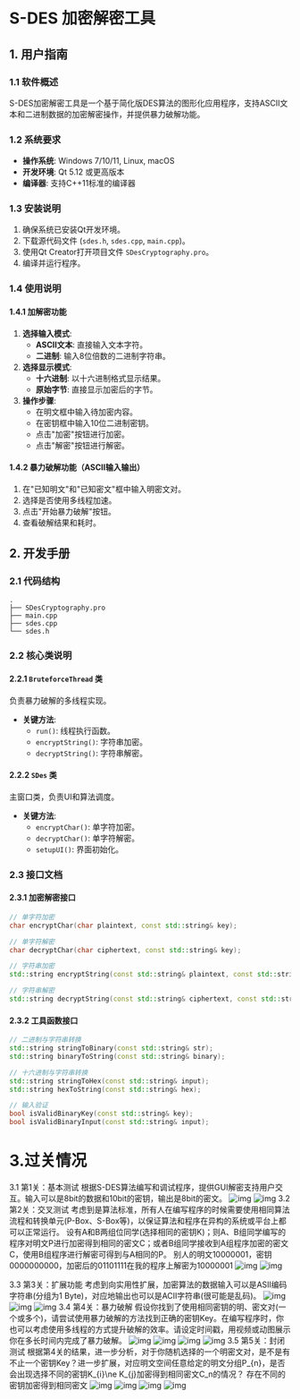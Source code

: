 # S-DES 加密解密工具

## 1. 用户指南

### 1.1 软件概述
S-DES加密解密工具是一个基于简化版DES算法的图形化应用程序，支持ASCII文本和二进制数据的加密解密操作，并提供暴力破解功能。

### 1.2 系统要求
- **操作系统**: Windows 7/10/11, Linux, macOS
- **开发环境**: Qt 5.12 或更高版本
- **编译器**: 支持C++11标准的编译器

### 1.3 安装说明
1. 确保系统已安装Qt开发环境。
2. 下载源代码文件 (`sdes.h`, `sdes.cpp`, `main.cpp`)。
3. 使用Qt Creator打开项目文件 `SDesCryptography.pro`。
4. 编译并运行程序。

### 1.4 使用说明

#### 1.4.1 加解密功能
1.  **选择输入模式**:
    *   **ASCII文本**: 直接输入文本字符。
    *   **二进制**: 输入8位倍数的二进制字符串。
2.  **选择显示模式**:
    *   **十六进制**: 以十六进制格式显示结果。
    *   **原始字节**: 直接显示加密后的字节。
3.  **操作步骤**:
    *   在明文框中输入待加密内容。
    *   在密钥框中输入10位二进制密钥。
    *   点击"加密"按钮进行加密。
    *   点击"解密"按钮进行解密。

#### 1.4.2 暴力破解功能（ASCII输入输出）
1. 在"已知明文"和"已知密文"框中输入明密文对。
2. 选择是否使用多线程加速。
3. 点击"开始暴力破解"按钮。
4. 查看破解结果和耗时。

## 2. 开发手册

### 2.1 代码结构
```
.
├── SDesCryptography.pro
├── main.cpp
├── sdes.cpp
└── sdes.h
```

### 2.2 核心类说明

#### 2.2.1 `BruteforceThread` 类
负责暴力破解的多线程实现。
- **关键方法**:
  - `run()`: 线程执行函数。
  - `encryptString()`: 字符串加密。
  - `decryptString()`: 字符串解密。

#### 2.2.2 `SDes` 类
主窗口类，负责UI和算法调度。
- **关键方法**:
  - `encryptChar()`: 单字符加密。
  - `decryptChar()`: 单字符解密。
  - `setupUI()`: 界面初始化。

### 2.3 接口文档

#### 2.3.1 加密解密接口
```cpp
// 单字符加密
char encryptChar(char plaintext, const std::string& key);

// 单字符解密  
char decryptChar(char ciphertext, const std::string& key);

// 字符串加密
std::string encryptString(const std::string& plaintext, const std::string& key);

// 字符串解密
std::string decryptString(const std::string& ciphertext, const std::string& key);
```

#### 2.3.2 工具函数接口
```cpp
// 二进制与字符串转换
std::string stringToBinary(const std::string& str);
std::string binaryToString(const std::string& binary);

// 十六进制与字符串转换
std::string stringToHex(const std::string& input);
std::string hexToString(const std::string& hex);

// 输入验证
bool isValidBinaryKey(const std::string& key);
bool isValidBinaryInput(const std::string& input);
```


# 3.过关情况
3.1 第1关：基本测试
根据S-DES算法编写和调试程序，提供GUI解密支持用户交互。输入可以是8bit的数据和10bit的密钥，输出是8bit的密文。
![img](./docs/images/图片1.png)
![img](./docs/images/图片2.png)
3.2 第2关：交叉测试
考虑到是算法标准，所有人在编写程序的时候需要使用相同算法流程和转换单元(P-Box、S-Box等)，以保证算法和程序在异构的系统或平台上都可以正常运行。
设有A和B两组位同学(选择相同的密钥K)；则A、B组同学编写的程序对明文P进行加密得到相同的密文C；或者B组同学接收到A组程序加密的密文C，使用B组程序进行解密可得到与A相同的P。
别人的明文10000001，密钥0000000000，加密后的01101111在我的程序上解密为10000001
![img](./docs/images/图片3.png)
![img](./docs/images/图片4.png)
  
3.3 第3关：扩展功能
考虑到向实用性扩展，加密算法的数据输入可以是ASII编码字符串(分组为1 Byte)，对应地输出也可以是ACII字符串(很可能是乱码)。
   ![img](./docs/images/图片5.png)
   ![img](./docs/images/图片6.png)
   ![img](./docs/images/图片7.png)
3.4 第4关：暴力破解
假设你找到了使用相同密钥的明、密文对(一个或多个)，请尝试使用暴力破解的方法找到正确的密钥Key。在编写程序时，你也可以考虑使用多线程的方式提升破解的效率。请设定时间戳，用视频或动图展示你在多长时间内完成了暴力破解。
   ![img](./docs/images/图片8.png)
   ![img](./docs/images/图片9.png)
   ![img](./docs/images/图片10.png)
   ![img](./docs/images/图片11.png)
3.5 第5关：封闭测试
根据第4关的结果，进一步分析，对于你随机选择的一个明密文对，是不是有不止一个密钥Key？进一步扩展，对应明文空间任意给定的明文分组P_{n}，是否会出现选择不同的密钥K_{i}\ne K_{j}加密得到相同密文C_n的情况？
存在不同的密钥加密得到相同密文
    ![img](./docs/images/图片12.png)
    ![img](./docs/images/图片13.png)
    ![img](./docs/images/图片14.png)
    ![img](./docs/images/图片15.png)

